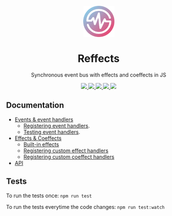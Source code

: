 <p align="center">
   <img alt="reffects" src="./logo.png" height="85">
</p>
<h1 align="center">Reffects</h1>
<p align="center">Synchronous event bus with effects and coeffects in JS</p>

<p align="center">
  <a href="https://img.shields.io/npm/v/reffects">
    <img src="https://badgen.net/npm/v/reffects">
  </a> 
  <a href="https://travis-ci.com/trovit/reffects">
    <img src="https://travis-ci.com/trovit/reffects.svg?branch=master">
  </a> 
  <a href="https://coveralls.io/github/trovit/reffects?branch=master">
    <img src="https://coveralls.io/repos/github/trovit/reffects/badge.svg?branch=master">
  </a>
  <a href="https://bundlephobia.com/result?p=reffects">
    <img src="https://badgen.net/bundlephobia/min/reffects">
  </a> 
  <a href="https://bundlephobia.com/result?p=reffects">
    <img src="https://badgen.net/bundlephobia/minzip/reffects">
  </a>
</p>

## Documentation

- [Events & event handlers](https://github.com/trovit/reffects/blob/master/docs/events_and_event_handlers.md)
  - [Registering event handlers](https://github.com/trovit/reffects/blob/master/docs/event_handlers.md).
  - [Testing event handlers](https://github.com/trovit/reffects/blob/master/docs/testing_event_handlers.md).
- [Effects & Coeffects](https://github.com/trikitrok/reffects/blob/master/docs/effects_and_coeffects.md)
  - [Built-in effects](https://github.com/trikitrok/reffects/blob/master/docs/built-in-effects.md)
  - [Registering custom effect handlers](https://github.com/trikitrok/reffects/blob/master/docs/custom_effects.md)
  - [Registering custom coeffect handlers](https://github.com/trikitrok/reffects/blob/master/docs/custom_coeffects.md)
- [API](https://github.com/trikitrok/reffects/blob/master/docs/api.md)

## Tests

To run the tests once: `npm run test`

To run the tests everytime the code changes: `npm run test:watch`
